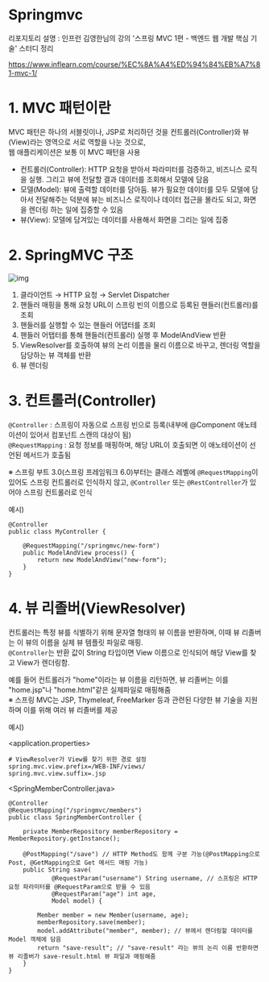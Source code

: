 # Springmvc
리포지토리 설명 : 인프런 김영한님의 강의 '스프링 MVC 1편 - 백엔드 웹 개발 핵심 기술' 스터디 정리

https://www.inflearn.com/course/%EC%8A%A4%ED%94%84%EB%A7%81-mvc-1/


# 1. MVC 패턴이란
MVC 패턴은 하나의 서블릿이나, JSP로 처리하던 것을 컨트롤러(Controller)와 뷰(View)라는 영역으로 서로 역할을 나눈 것으로,  
웹 애플리케이션은 보통 이 MVC 패턴을 사용
- 컨트롤러(Controller): HTTP 요청을 받아서 파라미터를 검증하고, 비즈니스 로직을 실행. 그리고 뷰에 전달할 결과 데이터를 조회해서 모델에 담음
- 모델(Model): 뷰에 출력할 데이터를 담아둠. 뷰가 필요한 데이터를 모두 모델에 담아서 전달해주는 덕분에 뷰는 비즈니스 로직이나 데이터 접근을 몰라도 되고, 화면을 렌더링 하는 일에 집중할 수 있음
- 뷰(View): 모델에 담겨있는 데이터를 사용해서 화면을 그리는 일에 집중


# 2. SpringMVC 구조

![img](https://github.com/hyeda2020/Springmvc/assets/139141270/4414c614-e079-4d16-9eb8-1d94fd12ffcc)

1) 클라이언트 → HTTP 요청 → Servlet Dispatcher
2) 핸들러 매핑을 통해 요청 URL이 스프링 빈의 이름으로 등록된 핸들러(컨트롤러)를 조회
3) 핸들러를 실행할 수 있는 핸들러 어댑터를 조회
4) 핸들러 어탭터를 통해 핸들러(컨트롤러) 실행 후 ModelAndView 반환
5) ViewResolver를 호출하여 뷰의 논리 이름을 물리 이름으로 바꾸고, 렌더링 역할을 담당하는 뷰 객체를 반환
6) 뷰 렌더링


# 3. 컨트롤러(Controller)
`@Controller` : 스프링이 자동으로 스프링 빈으로 등록(내부에 @Component 애노테이션이 있어서 컴포넌트 스캔의 대상이 됨)  
`@RequestMapping` : 요청 정보를 매핑하며, 해당 URL이 호출되면 이 애노테이션이 선언된 메서드가 호출됨  

※ 스프링 부트 3.0(스프링 프레임워크 6.0)부터는 클래스 레벨에 `@RequestMapping`이 있어도 스프링 컨트롤러로 인식하지 않고, `@Controller` 또는 `@RestController`가 있어야 스프링 컨트롤러로 인식

예시)

    @Controller
    public class MyController {
    
        @RequestMapping("/springmvc/new-form")
        public ModelAndView process() {
            return new ModelAndView("new-form");
        }
    }


# 4. 뷰 리졸버(ViewResolver)
컨트롤러는 특정 뷰를 식별하기 위해 문자열 형태의 뷰 이름을 반환하며, 이때 뷰 리졸버는 이 뷰의 이름을 실제 뷰 템플릿 파일로 매핑.  
`@Controller`는 반환 값이 String 타입이면 View 이름으로 인식되어 해당 View를 찾고 View가 렌더링함.  

예를 들어 컨트롤러가 "home"이라는 뷰 이름을 리턴하면, 뷰 리졸버는 이를 "home.jsp"나 "home.html"같은 실제파일로 매핑해줌   
※ 스프링 MVC는 JSP, Thymeleaf, FreeMarker 등과 관련된 다양한 뷰 기술을 지원하며 이를 위해 여러 뷰 리졸버를 제공  

예시)

<application.properties>

    # ViewResolver가 View를 찾기 위한 경로 설정 
    spring.mvc.view.prefix=/WEB-INF/views/
    spring.mvc.view.suffix=.jsp

<SpringMemberController.java>

    @Controller
    @RequestMapping("/springmvc/members")
    public class SpringMemberController {
    
        private MemberRepository memberRepository = MemberRepository.getInstance();

        @PostMapping("/save") // HTTP Method도 함께 구분 가능(@PostMapping으로 Post, @GetMapping으로 Get 메서드 매핑 가능)
        public String save(
                @RequestParam("username") String username, // 스프링은 HTTP 요청 파라미터를 @RequestParam으로 받을 수 있음
                @RequestParam("age") int age,
                Model model) {
            
            Member member = new Member(username, age);
            memberRepository.save(member);
            model.addAttribute("member", member); // 뷰에서 렌더링할 데이터를 Model 객체에 담음
            return "save-result"; // "save-result" 라는 뷰의 논리 이름 반환하면 뷰 리졸버가 save-result.html 뷰 파일과 매핑해줌
        }
    }
